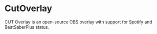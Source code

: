 # CutOverlay
 CUT Overlay is an open-source OBS overlay with support for Spotify and BeatSaberPlus status.

